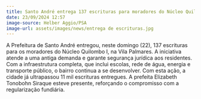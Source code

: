 ```yaml
---
title: Santo André entrega 137 escrituras para moradores do Núcleo Quilombo I
date: 23/09/2024 12:57
image-source: Helber Aggio/PSA
image-url: assets/images/news/entrega de escrituras.jpg
---
```


A Prefeitura de Santo André entregou, neste domingo (22), 137 escrituras para os moradores do Núcleo Quilombo I, na Vila Palmares. A iniciativa atende a uma antiga demanda e garante segurança jurídica aos residentes. Com a infraestrutura completa, que inclui escolas, rede de água, energia e transporte público, o bairro continua a se desenvolver. Com esta ação, a cidade já ultrapassou 11 mil escrituras entregues. A prefeita Elizabeth Tonobohn Siraque esteve presente, reforçando o compromisso com a regularização fundiária.